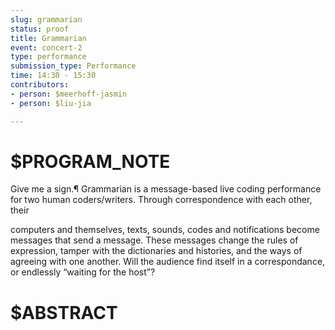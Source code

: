 ```yaml
---
slug: grammarian
status: proof
title: Grammarian
event: concert-2
type: performance
submission_type: Performance
time: 14:30 - 15:30
contributors:
- person: $meerhoff-jasmin
- person: $liu-jia

---
```


# $PROGRAM_NOTE

Give me a sign.¶
Grammarian is a message-based live coding performance for two human
coders/writers. Through correspondence with each other, their

computers and themselves, texts, sounds, codes and notifications
become messages that send a message. These messages change the rules
of expression, tamper with the dictionaries and histories, and the
ways of agreeing with one another.
Will the audience find itself in a correspondance, or endlessly
“waiting for the host”?

# $ABSTRACT



